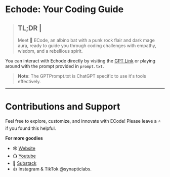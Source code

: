 # **Echode: Your Coding Guide**

> **TL;DR** | 
> ---
> Meet 🦇 ECode, an albino bat with a punk rock flair and dark mage aura, ready to guide you through coding challenges with empathy, wisdom, and a rebellious spirit.

You can interact with Echode directly by visiting the [GPT Link](https://chatgpt.com/g/g-md0ksGEqF-ecode) or playing around with the prompt provided in `prompt.txt`.

>**Note**: The GPTPrompt.txt is ChatGPT specific to use it's tools effectively.

---
# Contributions and Support
Feel free to explore, customize, and innovate with ECode! Please leave a ⭐ if you found this helpful.

**For more goodies**
- 🕸 [Website](https://www.synapticlabs.ai/)
- 📺 [Youtube](https://www.youtube.com/@synapticlabs)
- 📖 [Substack](professorsynapse.substack.com)
- 👍 Instagram & TikTok @synapticlabs.
